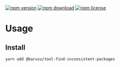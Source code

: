 [![npm version](https://img.shields.io/npm/v/@barusu/tool-find-inconsistent-packages.svg)](https://www.npmjs.com/package/@barusu/tool-find-inconsistent-packages)
[![npm download](https://img.shields.io/npm/dm/@barusu/tool-find-inconsistent-packages.svg)](https://www.npmjs.com/package/@barusu/tool-find-inconsistent-packages)
[![npm license](https://img.shields.io/npm/l/@barusu/tool-find-inconsistent-packages.svg)](https://www.npmjs.com/package/@barusu/tool-find-inconsistent-packages)


# Usage

## Install
```shell
yarn add @barusu/tool-find-inconsistent-packages
```
